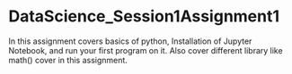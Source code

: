 # DataScience_Session1Assignment1
In this assignment covers basics of python, Installation of Jupyter Notebook, and run your first program on it.
Also cover different library like math() cover in this assignment.
